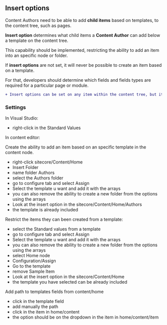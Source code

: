 ## Insert options

Content Authors need to be able to add **child items** based on templates, to the content tree, such as pages.

**Insert option** determines what child items a **Content Author** can add below a template on the content tree.

This capability should be implemented, restricting the ability to add an item into an specific node or folder.

If **insert options** are not set, it will never be possible to create an item based on a template.

For that, developers should determine which fields and fields types are required for a particular page or module.


```diff
+ Insert options can be set on any item within the content tree, but it is recommended practice to set Insert Options on a template's standard values@@ 
```

### Settings

In Visual Studio:

- right-click in the Standard Values

In content editor:

Create the ability to add an item based on an specific template in the content node.

- right-click sitecore/Content/Home
- Insert Folder
- name folder Authors
- select the Authors folder
- go to configure tab and select Assign
- Select the template u want and add it with the arrays
- you can also remove the ability to create a new folder from the options using the arrays
- Look at the insert option in the sitecore/Content/Home/Authors
- the template is already included

Restrict the items they can been created from a template:

- select the Standard values from a template
- go to configure tab and select Assign
- Select the template u want and add it with the arrays
- you can also remove the ability to create a new folder from the options using the arrays
- select Home node
- Configuration/Assign
- Go to the template
- remove Sample Item
- Look at the insert option in the sitecore/Content/Home
- the template you have selected can be already included

Add path to templates fields from content/home

- click in the template field
- add manually the path
- click in the item in home/content
- the option should be on the dropdown in the item in home/content/item


